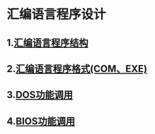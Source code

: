 # 汇编语言程序设计
## 1.[汇编语言程序结构](program-structure)
## 2.[汇编语言程序格式(COM、EXE)](programming-format)
## 3.[DOS功能调用](dos-function-call)
## 4.[BIOS功能调用](bios-function-call)

